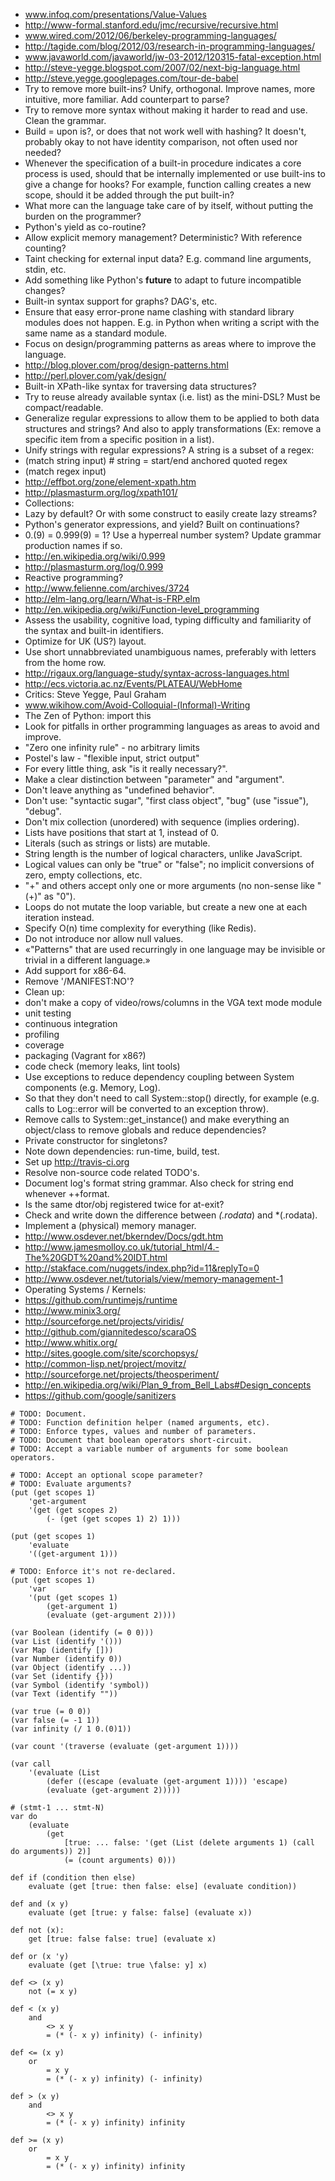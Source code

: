 ﻿- www.infoq.com/presentations/Value-Values
- http://www-formal.stanford.edu/jmc/recursive/recursive.html
- www.wired.com/2012/06/berkeley-programming-languages/
- http://tagide.com/blog/2012/03/research-in-programming-languages/
- www.javaworld.com/javaworld/jw-03-2012/120315-fatal-exception.html
- http://steve-yegge.blogspot.com/2007/02/next-big-language.html 
- http://steve.yegge.googlepages.com/tour-de-babel
- Try to remove more built-ins? Unify, orthogonal. Improve names, more intuitive, more familiar. Add counterpart to parse?
- Try to remove more syntax without making it harder to read and use. Clean the grammar.
- Build = upon is?, or does that not work well with hashing? It doesn't, probably okay to not have identity comparison, not often used nor needed?
- Whenever the specification of a built-in procedure indicates a core process is used, should that be internally implemented or use built-ins to give a change for hooks? For example, function calling creates a new scope, should it be added through the put built-in?
- What more can the language take care of by itself, without putting the burden on the programmer?
- Python's yield as co-routine?
- Allow explicit memory management? Deterministic? With reference counting?
- Taint checking for external input data? E.g. command line arguments, stdin, etc.
- Add something like Python's __future__ to adapt to future incompatible changes?
- Built-in syntax support for graphs? DAG's, etc.
- Ensure that easy error-prone name clashing with standard library modules does not happen. E.g. in Python when writing a script with the same name as a standard module.
- Focus on design/programming patterns as areas where to improve the language.
- http://blog.plover.com/prog/design-patterns.html
- http://perl.plover.com/yak/design/
- Built-in XPath-like syntax for traversing data structures?
- Try to reuse already available syntax (i.e. list) as the mini-DSL? Must be compact/readable.
- Generalize regular expressions to allow them to be applied to both data structures and strings? And also to apply transformations (Ex: remove a specific item from a specific position in a list).
- Unify strings with regular expressions? A string is a subset of a regex:
- (match string input) # string = start/end anchored quoted regex
- (match regex input)
- http://effbot.org/zone/element-xpath.htm
- http://plasmasturm.org/log/xpath101/
- Collections:
- Lazy by default? Or with some construct to easily create lazy streams?
- Python's generator expressions, and yield? Built on continuations?
- 0.(9) = 0.999(9) = 1? Use a hyperreal number system? Update grammar production names if so.
- http://en.wikipedia.org/wiki/0.999 
- http://plasmasturm.org/log/0.999
- Reactive programming?
- http://www.felienne.com/archives/3724
- http://elm-lang.org/learn/What-is-FRP.elm
- http://en.wikipedia.org/wiki/Function-level_programming
- Assess the usability, cognitive load, typing difficulty and familiarity of the syntax and built-in identifiers.
- Optimize for UK (US?) layout.
- Use short unnabbreviated unambiguous names, preferably with letters from the home row.
- http://rigaux.org/language-study/syntax-across-languages.html
- http://ecs.victoria.ac.nz/Events/PLATEAU/WebHome
- Critics: Steve Yegge, Paul Graham
- www.wikihow.com/Avoid-Colloquial-(Informal)-Writing
- The Zen of Python: import this
- Look for pitfalls in orther programming languages as areas to avoid and improve.
- "Zero one infinity rule" - no arbitrary limits
- Postel's law - "flexible input, strict output"
- For every little thing, ask "is it really necessary?".
- Make a clear distinction between "parameter" and "argument".
- Don't leave anything as "undefined behavior".
- Don't use: "syntactic sugar", "first class object", "bug" (use "issue"), "debug".
- Don't mix collection (unordered) with sequence (implies ordering).
- Lists have positions that start at 1, instead of 0.
- Literals (such as strings or lists) are mutable.
- String length is the number of logical characters, unlike JavaScript.
- Logical values can only be "true" or "false"; no implicit conversions of zero, empty collections, etc.
- "+" and others accept only one or more arguments (no non-sense like "(+)" as "0").
- Loops do not mutate the loop variable, but create a new one at each iteration instead.
- Specify O(n) time complexity for everything (like Redis).
- Do not introduce nor allow null values.
- «"Patterns" that are used recurringly in one language may be invisible or trivial in a different language.»
- Add support for x86-64.
- Remove '/MANIFEST:NO'?
- Clean up:
- don't make a copy of video/rows/columns in the VGA text mode module
- unit testing
- continuous integration
- profiling
- coverage
- packaging (Vagrant for x86?)
- code check (memory leaks, lint tools)
- Use exceptions to reduce dependency coupling between System components (e.g. Memory, Log).
- So that they don't need to call System::stop() directly, for example (e.g. calls to Log::error will be converted to an exception throw).
- Remove calls to System::get_instance() and make everything an object/class to remove globals and reduce dependencies?
- Private constructor for singletons?
- Note down dependencies: run-time, build, test.
- Set up http://travis-ci.org
- Resolve non-source code related TODO's.
- Document log's format string grammar. Also check for string end whenever ++format.
- Is the same dtor/obj registered twice for at-exit?
- Check and write down the difference between *(.rodata*) and *(.rodata).
- Implement a (physical) memory manager.
- http://www.osdever.net/bkerndev/Docs/gdt.htm
- http://www.jamesmolloy.co.uk/tutorial_html/4.-The%20GDT%20and%20IDT.html
- http://stakface.com/nuggets/index.php?id=11&replyTo=0
- http://www.osdever.net/tutorials/view/memory-management-1
- Operating Systems / Kernels:
- https://github.com/runtimejs/runtime
- http://www.minix3.org/
- http://sourceforge.net/projects/viridis/
- http://github.com/giannitedesco/scaraOS
- http://www.whitix.org/
- http://sites.google.com/site/scorchopsys/
- http://common-lisp.net/project/movitz/
- http://sourceforge.net/projects/theosperiment/
- http://en.wikipedia.org/wiki/Plan_9_from_Bell_Labs#Design_concepts
- https://github.com/google/sanitizers

```
# TODO: Document.
# TODO: Function definition helper (named arguments, etc).
# TODO: Enforce types, values and number of parameters.
# TODO: Document that boolean operators short-circuit.
# TODO: Accept a variable number of arguments for some boolean operators.

# TODO: Accept an optional scope parameter?
# TODO: Evaluate arguments?
(put (get scopes 1)
    'get-argument
    '(get (get scopes 2)
        (- (get (get scopes 1) 2) 1)))

(put (get scopes 1)
    'evaluate
    '((get-argument 1)))

# TODO: Enforce it's not re-declared.
(put (get scopes 1)
    'var
    '(put (get scopes 1)
        (get-argument 1)
        (evaluate (get-argument 2))))

(var Boolean (identify (= 0 0)))
(var List (identify '()))
(var Map (identify []))
(var Number (identify 0))
(var Object (identify ...))
(var Set (identify {}))
(var Symbol (identify 'symbol))
(var Text (identify ""))

(var true (= 0 0))
(var false (= -1 1))
(var infinity (/ 1 0.(0)1))

(var count '(traverse (evaluate (get-argument 1))))

(var call
    '(evaluate (List
        (defer ((escape (evaluate (get-argument 1)))) 'escape)
        (evaluate (get-argument 2)))))

# (stmt-1 ... stmt-N)
var do
    (evaluate
        (get
            [true: ... false: '(get (List (delete arguments 1) (call do arguments)) 2)]
            (= (count arguments) 0)))

def if (condition then else)
    evaluate (get [true: then false: else] (evaluate condition))

def and (x y)
    evaluate (get [true: y false: false] (evaluate x))

def not (x):
    get [true: false false: true] (evaluate x)

def or (x 'y)
    evaluate (get [\true: true \false: y] x)

def <> (x y)
    not (= x y)

def < (x y)
    and
        <> x y
        = (* (- x y) infinity) (- infinity)

def <= (x y)
    or
        = x y
        = (* (- x y) infinity) (- infinity)

def > (x y)
    and
        <> x y
        = (* (- x y) infinity) infinity

def >= (x y)
    or
        = x y
        = (* (- x y) infinity) infinity
```
